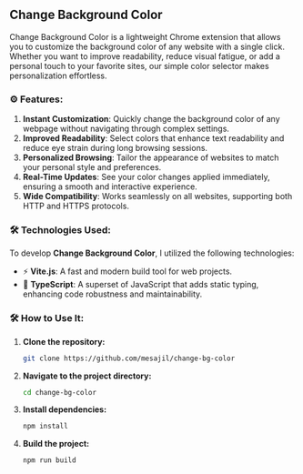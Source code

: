 ## **Change Background Color**

Change Background Color is a lightweight Chrome extension that allows you to customize the background color of any website with a single click. Whether you want to improve readability, reduce visual fatigue, or add a personal touch to your favorite sites, our simple color selector makes personalization effortless.

### ⚙️ Features:

1. **Instant Customization**: Quickly change the background color of any webpage without navigating through complex settings.
2. **Improved Readability**: Select colors that enhance text readability and reduce eye strain during long browsing sessions.
3. **Personalized Browsing**: Tailor the appearance of websites to match your personal style and preferences.
4. **Real-Time Updates**: See your color changes applied immediately, ensuring a smooth and interactive experience.
5. **Wide Compatibility**: Works seamlessly on all websites, supporting both HTTP and HTTPS protocols.

### 🛠️ Technologies Used:

To develop **Change Background Color**, I utilized the following technologies:

- ⚡ **Vite.js**: A fast and modern build tool for web projects.
- 🔷 **TypeScript**: A superset of JavaScript that adds static typing, enhancing code robustness and maintainability.

### 🛠️ How to Use It:

1. **Clone the repository:**
   ```bash
   git clone https://github.com/mesajil/change-bg-color
   ```
2. **Navigate to the project directory:**
   ```bash
   cd change-bg-color
   ```
3. **Install dependencies:**
   ```bash
   npm install
   ```
4. **Build the project:**
   ```bash
   npm run build
   ```
